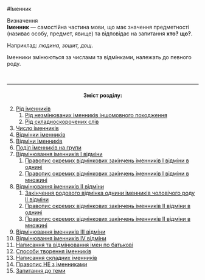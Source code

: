 #Іменник

<div class="eoz-wrap">
<span class="eoz">Визначення</span>
<div class="eoz-text">
<b>Іменник</b> — самостiйна частина мови, що має значення предметностi (називає особу, предмет, явище) та вiдповiдає на запитання <strong>хто?</strong> <strong>що?.</strong>
</div>
</div>

Наприклад: <i>людина, зошит, дощ</i>.

Iменники змiнюються за числами та вiдмiнками, належать до певного роду.

<br>
<hr>
<center><h4>Зміст розділу:</h4></center>

   2. [Рiд iменникiв](rid_imennikiv.html)
        1. [Рiд незмiнюваних iменникiв iншомовного походження](rid_nezmin_imen_inshomovnogo_pohod.html)
        2.  [Рiд складноскорочених слiв](Rid_skladnoskorochennih_sliv.html)
   3. [Число iменникiв](Chislo_imennikiv.html)
   4. [Вiдмiнки iменникiв](vidminki_imennikiv.html)
   5. [Вiдмiни iменникiв](vidmini_imennikiv.html)
   6. [Подiл iменникiв на групи](podil_imennikiv_na_grupi.html)
   7. [Вiдмiнювання iменникiв I вiдмiни](vidminuvannya_imen_I_vidmini.html)
        1. [Правопис окремих вiдмiнкових закiнчень iменникiв I вiдмiни в однинi](pravopis_okremih_vidminkovih_zakinchen_I_vidmini_v_odnini.html)
        2. [Правопис окремих вiдмiнкових закiнчень iменникiв I вiдмiни в множинi](pravopis_okremih_vidm_znachen_v_mnozini.html)
   8. [Вiдмiнювання iменникiв II вiдмiни](vidminuvanna_imen_II_vidmini.html)
        1. [Закiнчення родового вiдмiнка однини iменникiв чоловiчого роду II вiдмiни](zakinchennya_rodovogo_vidminka_odnini.html)
        2. [Правопис окремих вiдмiнкових закiнчень iменникiв II вiдмiни в однинi](pravopis_okrremih_vidminkovih_znachen_II_vidmini_v_odnini.html)
        3. [Правопис окремих вiдмiнкових закiнчень iменникiв II вiдмiни в множинi](pravopis_okrremih_vidminkovih_znachen_II_vidmini_v_mnojini.html)
   9. [Вiдмiнювання iменникiв III вiдмiни](vidminuvannya_imennikiv_III_vidmini.html)
   10. [Вiдмiнювання iменникiв IV вiдмiни](vidminuvannya_imennikiv_IV_vidmini.html)
   11. [Написання та вiдмiнювання iмен по батьковi](napisannya_ta_vidminuvannya_imen_po_batkovi.html)
   12. [Способи творення iменникiв](sposobi_tvorennya_imennikiv.html)
   13. [Написання складних iменникiв](napisannya_skladnih_imennikiv.html)
   14. [Правопис НЕ з iменниками](pravopis_NE_z_imennikami.html)
   15. [Запитання до теми](zapitannya_do_temi.html)
